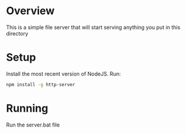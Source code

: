 # Overview
This is a simple file server that will start serving anything you put in this directory

# Setup
Install the most recent version of NodeJS.  Run:
``` bash
npm install -g http-server
```

# Running
Run the server.bat file
